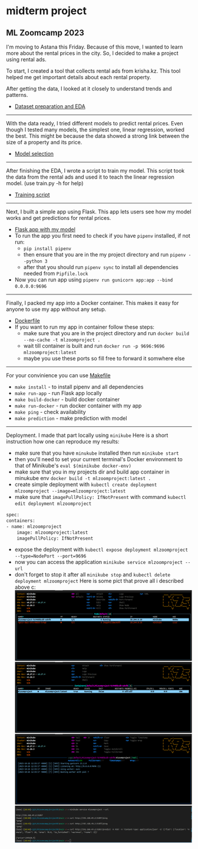 # midterm project
ML Zoomcamp 2023  
----
I'm moving to Astana this Friday. Because of this move, I wanted to learn more about the rental prices in the city. So, I decided to make a project using rental ads.

To start, I created a tool that collects rental ads from krisha.kz. This tool helped me get important details about each rental property.

After getting the data, I looked at it closely to understand trends and patterns.
  * [Dataset preparation and EDA](eda.ipynb)
---
With the data ready, I tried different models to predict rental prices. Even though I tested many models, the simplest one, linear regression, worked the best. This might be because the data showed a strong link between the size of a property and its price.  
  * [Model selection](modeling.ipynb)
---
After finishing the EDA, I wrote a script to train my model. This script took the data from the rental ads and used it to teach the linear regression model. (use train.py -h for help)
  * [Training script](train.py)
---
Next, I built a simple app using Flask. This app lets users see how my model works and get predictions for rental prices.  
  * [Flask app with my model](app.py)
  * To run the app you first need to check if you have `pipenv` installed, if not run:
    * `pip install pipenv`
    * then ensure that you are in the my project directory and run `pipenv --python 3`
    * after that you should run `pipenv sync` to install all dependencies needed from `Pipfile.lock`
  * Now you can run app using `pipenv run gunicorn app:app --bind 0.0.0.0:9696`
---
Finally, I packed my app into a Docker container. This makes it easy for anyone to use my app without any setup.  
  * [Dockerfile](Dockerfile)
  * If you want to run my app in container follow these steps:
    * make sure that you are in the project directory and run `docker build --no-cache -t mlzoomproject .`
    * wait till container is built and run `docker run -p 9696:9696 mlzoomproject:latest`
    * maybe you use these ports so fill free to forward it somwhere else
---
For your convinience you can use [Makefile](Makefile)  
  * `make install`          - to install pipenv and all dependencies
  * `make run-app`          - run Flask app locally
  * `make build-docker`     - build docker container
  * `make run-docker`       - run docker container with my app
  * `make ping`             - check availability
  * `make prediction`       - make prediction with model
---
Deployment. I made that part locally using `minikube`
Here is a short instruction how one can reproduce my results:
  * make sure that you have `minukube` installed then run `minikube start`
  * then you'll need to set your current terminal's Docker environment to that of Minikube's `eval $(minikube docker-env)`
  * make sure that you in my projects dir and build app container in minukube env `docker build -t mlzoomproject:latest .`
  * create simple deployment with `kubectl create deployment mlzoomproject --image=mlzoomproject:latest`
  * make sure that `imagePullPolicy: IfNotPresent` with command `kubectl edit deployment mlzoomproject`
```
spec:
containers:
- name: mlzoomproject
    image: mlzoomproject:latest
    imagePullPolicy: IfNotPresent
```
  * expose the deployment with `kubectl expose deployment mlzoomproject --type=NodePort --port=9696`
  * now you can access the application `minikube service mlzoomproject --url`
  * don't forget to stop it after all `minikube stop` and `kubectl delete deployment mlzoomproject`
Here is some pict that prove all i described above c:
![deployment](pics/src01.png)
![deployment](pics/src02.png)
![deployment](pics/src03.png)
![deployment](pics/src04.png)
